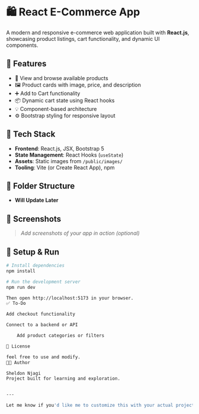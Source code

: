 # 🛍️ React E-Commerce App

A modern and responsive e-commerce web application built with **React.js**, showcasing product listings, cart functionality, and dynamic UI components.

## 🚀 Features

- 🛒 View and browse available products
- 🖼️ Product cards with image, price, and description
- ➕ Add to Cart functionality
- 📦 Dynamic cart state using React hooks
- 💡 Component-based architecture
- ⚙️ Bootstrap styling for responsive layout

## 🧱 Tech Stack

- **Frontend**: React.js, JSX, Bootstrap 5
- **State Management**: React Hooks (`useState`)
- **Assets**: Static images from `/public/images/`
- **Tooling**: Vite (or Create React App), npm

## 📂 Folder Structure

- **Will Update Later**

## 📸 Screenshots

> _Add screenshots of your app in action (optional)_

## 🔧 Setup & Run

```bash
# Install dependencies
npm install

# Run the development server
npm run dev

Then open http://localhost:5173 in your browser.
✅ To-Do

Add checkout functionality

Connect to a backend or API

    Add product categories or filters

📄 License

feel free to use and modify.
👨‍💻 Author

Sheldon Njagi
Project built for learning and exploration.


---

Let me know if you'd like me to customize this with your actual project name or include GitHub repo badges!
